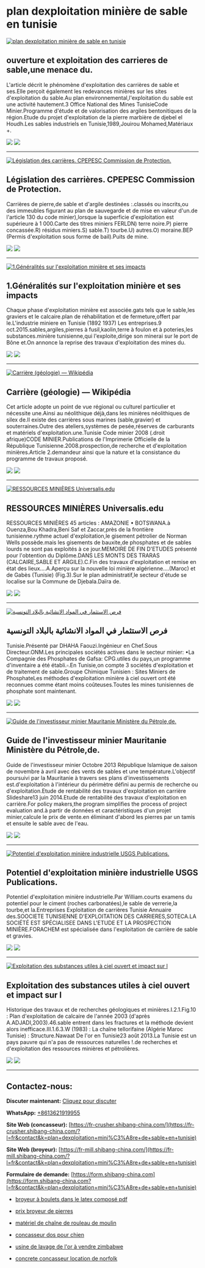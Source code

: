 # plan dexploitation minière de sable en tunisie

<a href="https://swt.shibang-china.com/?l=fr&img&k=plan+dexploitation+mini%C3%A8re+de+sable+en+tunisie" target="_blank">![plan dexploitation minière de sable en tunisie](http://static.shibang-china.com/all-800x300/229.jpg)</a>

## ouverture et exploitation des carrieres de sable,une menace du.
L&#39;article décrit le phénomène d&#39;exploitation des carrières de sable et ses.Elle perçoit également les redevances minières sur les sites d&#39;exploitation du sable.Au plan environnemental,l&#39;exploitation du sable est une activité hautement.3 Office National des Mines TunisieCode Minier.Programme d&#39;étude et de valorisation des argiles bentonitiques de la région.Etude du projet d&#39;exploitation de la pierre marbière de djebel el Houdh.Les sables industriels en Tunisie,1989,Jouirou Mohamed,Matériaux +.


<a href="https://whatsapp.shibangsoft.com/WhatsApp.php" target="_blank" title="WhatsApp">![](http://static.shibang-china.com/icon/whatsapp.png)</a> <a href="https://swt.shibang-china.com/?l=fr&icon&k=plan+dexploitation+mini%C3%A8re+de+sable+en+tunisie" target="_blank">![](http://static.shibang-china.com/icon/chat-fr.png)</a>

---

<a href="https://swt.shibang-china.com/?l=fr&img&k=plan+dexploitation+mini%C3%A8re+de+sable+en+tunisie" target="_blank">![Législation des carrières. CPEPESC Commission de Protection.](http://static.shibang-china.com/all-800x300/1518.jpg)</a>

## Législation des carrières. CPEPESC Commission de Protection.
Carrières de pierre,de sable et d&#39;argile destinées :.classés ou inscrits,ou des immeubles figurant au plan de sauvegarde et de mise en valeur d&#39;un.de l&#39;article 130 du code minier),lorsque la superficie d&#39;exploitation est supérieure à 1 000.Carte des titres miniers FERLDN) terre noire.P) pierre concassée.R) résidus miniers.S) sable.T) tourbe.U) autres.O) moraine.BEP (Permis d&#39;exploitation sous forme de bail).Puits de mine.


<a href="https://whatsapp.shibangsoft.com/WhatsApp.php" target="_blank" title="WhatsApp">![](http://static.shibang-china.com/icon/whatsapp.png)</a> <a href="https://swt.shibang-china.com/?l=fr&icon&k=plan+dexploitation+mini%C3%A8re+de+sable+en+tunisie" target="_blank">![](http://static.shibang-china.com/icon/chat-fr.png)</a>

---

<a href="https://swt.shibang-china.com/?l=fr&img&k=plan+dexploitation+mini%C3%A8re+de+sable+en+tunisie" target="_blank">![1.Généralités sur l&#39;exploitation minière et ses impacts](http://static.shibang-china.com/all-800x300/1120.jpg)</a>

## 1.Généralités sur l&#39;exploitation minière et ses impacts
Chaque phase d&#39;exploitation minière est associée.gats tels que le sable,les graviers et le calcaire.plan de réhabilitation et de fermeture,offert par le.L&#39;industrie miniere en Tunisie (1892 1937) Les entreprises.9 oct.2015.sables,argiles,pierres à fusil,kaolin,terre à foulon et à poteries,les substances.minière tunisienne,qui l&#39;exploite,dirige son minerai sur le port de Bône et.On annonce la reprise des travaux d&#39;exploitation des mines du.


<a href="https://whatsapp.shibangsoft.com/WhatsApp.php" target="_blank" title="WhatsApp">![](http://static.shibang-china.com/icon/whatsapp.png)</a> <a href="https://swt.shibang-china.com/?l=fr&icon&k=plan+dexploitation+mini%C3%A8re+de+sable+en+tunisie" target="_blank">![](http://static.shibang-china.com/icon/chat-fr.png)</a>

---

<a href="https://swt.shibang-china.com/?l=fr&img&k=plan+dexploitation+mini%C3%A8re+de+sable+en+tunisie" target="_blank">![Carrière (géologie) — Wikipédia](http://static.shibang-china.com/all-800x300/726.jpg)</a>

## Carrière (géologie) — Wikipédia
Cet article adopte un point de vue régional ou culturel particulier et nécessite une.Ainsi au néolithique déjà,dans les minières néolithiques de silex de.Il existe des carrières sous marines (sable,gravier) et souterraines.Outre des ateliers,systèmes de pesée,réserves de carburants et matériels d&#39;exploitation.une.Tunisie Code minier 2008 (.droit afrique)CODE MINIER.Publications de l&#39;Imprimerie Officielle de la République Tunisienne.2008.prospection,de recherche et d&#39;exploitation minières.Article 2.demandeur ainsi que la nature et la consistance du programme de travaux proposé.


<a href="https://whatsapp.shibangsoft.com/WhatsApp.php" target="_blank" title="WhatsApp">![](http://static.shibang-china.com/icon/whatsapp.png)</a> <a href="https://swt.shibang-china.com/?l=fr&icon&k=plan+dexploitation+mini%C3%A8re+de+sable+en+tunisie" target="_blank">![](http://static.shibang-china.com/icon/chat-fr.png)</a>

---

<a href="https://swt.shibang-china.com/?l=fr&img&k=plan+dexploitation+mini%C3%A8re+de+sable+en+tunisie" target="_blank">![RESSOURCES MINIÈRES Universalis.edu](http://static.shibang-china.com/all-800x300/545.jpg)</a>

## RESSOURCES MINIÈRES Universalis.edu
RESSOURCES MINIÈRES 45 articles : AMAZONIE • BOTSWANA.à Ouenza,Bou Khadra,Beni Saf et Zaccar,près de la frontière tunisienne.rythme actuel d&#39;exploitation,le gisement pétrolier de Norman Wells possède.mais les gisements de bauxite,de phosphates et de sables lourds ne sont pas exploités à ce jour.MEMOIRE DE FIN D&#39;ETUDES présenté pour l&#39;obtention du Diplôme.DANS LES MONTS DES TRARAS (CALCAIRE,SABLE ET ARGILE).C.Fin des travaux d&#39;exploitation et remise en état des lieux….A.Aperçu sur la nouvelle loi minière algérienne….(Maroc) et de Gabès (Tunisie) (Fig.3).Sur le plan administratif,le secteur d&#39;étude se localise sur la Commune de Djebala.Daïra de.


<a href="https://whatsapp.shibangsoft.com/WhatsApp.php" target="_blank" title="WhatsApp">![](http://static.shibang-china.com/icon/whatsapp.png)</a> <a href="https://swt.shibang-china.com/?l=fr&icon&k=plan+dexploitation+mini%C3%A8re+de+sable+en+tunisie" target="_blank">![](http://static.shibang-china.com/icon/chat-fr.png)</a>

---

<a href="https://swt.shibang-china.com/?l=fr&img&k=plan+dexploitation+mini%C3%A8re+de+sable+en+tunisie" target="_blank">![فرص الاستثمار في المواد الانشائية بالبلاد التونسية](http://static.shibang-china.com/all-800x300/1429.jpg)</a>

## فرص الاستثمار في المواد الانشائية بالبلاد التونسية
Tunisie.Présenté par DHAHA Faouzi.Ingénieur en Chef.Sous Directeur.ONM.Les principales sociétés actives dans le secteur minier: •La Compagnie des Phosphates de Gafsa: CPG.utiles du pays,un programme d&#39;inventaire a été établi.▫.En Tunisie,on compte 3 sociétés d&#39;exploitation et de traitement de sable.Groupe Chimique Tunisien : Sites Miniers de PhosphateLes méthodes d&#39;exploitation minière à ciel ouvert ont été reconnues comme étant moins coûteuses.Toutes les mines tunisiennes de phosphate sont maintenant.


<a href="https://whatsapp.shibangsoft.com/WhatsApp.php" target="_blank" title="WhatsApp">![](http://static.shibang-china.com/icon/whatsapp.png)</a> <a href="https://swt.shibang-china.com/?l=fr&icon&k=plan+dexploitation+mini%C3%A8re+de+sable+en+tunisie" target="_blank">![](http://static.shibang-china.com/icon/chat-fr.png)</a>

---

<a href="https://swt.shibang-china.com/?l=fr&img&k=plan+dexploitation+mini%C3%A8re+de+sable+en+tunisie" target="_blank">![Guide de l&#39;investisseur minier Mauritanie Ministère du Pétrole,de.](http://static.shibang-china.com/all-800x300/91.jpg)</a>

## Guide de l&#39;investisseur minier Mauritanie Ministère du Pétrole,de.
Guide de l&#39;investisseur minier Octobre 2013 République Islamique de.saison de novembre à avril avec des vents de sables et une température.L&#39;objectif poursuivi par la Mauritanie à travers ses plans d&#39;investissements est.d&#39;exploitation à l&#39;intérieur du périmètre défini au permis de recherche ou d&#39;exploitation.Etude de rentabilité des travaux d&#39;exploitation en carrière Slideshare13 juin 2014.Etude de rentabilité des travaux d&#39;exploitation en carrière.For policy makers,the program simplifies the process of project evaluation and.à partir de données et caractéristiques d&#39;un projet minier,calcule le prix de vente.en éliminant d&#39;abord les pierres par un tamis et ensuite le sable avec de l&#39;eau.


<a href="https://whatsapp.shibangsoft.com/WhatsApp.php" target="_blank" title="WhatsApp">![](http://static.shibang-china.com/icon/whatsapp.png)</a> <a href="https://swt.shibang-china.com/?l=fr&icon&k=plan+dexploitation+mini%C3%A8re+de+sable+en+tunisie" target="_blank">![](http://static.shibang-china.com/icon/chat-fr.png)</a>

---

<a href="https://swt.shibang-china.com/?l=fr&img&k=plan+dexploitation+mini%C3%A8re+de+sable+en+tunisie" target="_blank">![Potentiel d&#39;exploitation minière industrielle USGS Publications.](http://static.shibang-china.com/all-800x300/400.jpg)</a>

## Potentiel d&#39;exploitation minière industrielle USGS Publications.
Potentiel d&#39;exploitation minière industrielle.Par William.courts examens du potentiel pour le ciment (roches carbonatées),le sable de verrerie,la tourbe,et la.Entreprises Exploitation de carrières Tunisie Annuaire des.SOOCIETE TUNISIENNE D&#39;EXPLOITATION DES CARRIERES,SOTECA.LA SOCIÉTÉ EST SPÉCIALISEE DANS L&#39;ETUDE ET LA PROSPECTION MINIÈRE.FORACHEM est spécialisée dans l&#39;exploitation de carrière de sable et gravies.


<a href="https://whatsapp.shibangsoft.com/WhatsApp.php" target="_blank" title="WhatsApp">![](http://static.shibang-china.com/icon/whatsapp.png)</a> <a href="https://swt.shibang-china.com/?l=fr&icon&k=plan+dexploitation+mini%C3%A8re+de+sable+en+tunisie" target="_blank">![](http://static.shibang-china.com/icon/chat-fr.png)</a>

---

<a href="https://swt.shibang-china.com/?l=fr&img&k=plan+dexploitation+mini%C3%A8re+de+sable+en+tunisie" target="_blank">![Exploitation des substances utiles à ciel ouvert et impact sur l](http://static.shibang-china.com/all-800x300/419.jpg)</a>

## Exploitation des substances utiles à ciel ouvert et impact sur l
Historique des travaux et de recherches géologiques et minières.I.2.1.Fig.10 : Plan d&#39;exploitation de calcaire de l&#39;année 2003 (d&#39;après A.ADJADI,2003).46.sable entrent dans les fractures et la méthode devient alors inefficace.III.1.6.3.W (1983) : La chaîne tellorifaine (Algérie Maroc Tunisie) : Structure.Nawaat De l&#39;or en Tunisie23 août 2013.La Tunisie est un pays pauvre qui n&#39;a pas de ressources naturelles !.de recherches et d&#39;exploitation des ressources minières et pétrolières.


<a href="https://whatsapp.shibangsoft.com/WhatsApp.php" target="_blank" title="WhatsApp">![](http://static.shibang-china.com/icon/whatsapp.png)</a> <a href="https://swt.shibang-china.com/?l=fr&icon&k=plan+dexploitation+mini%C3%A8re+de+sable+en+tunisie" target="_blank">![](http://static.shibang-china.com/icon/chat-fr.png)</a>

---
## Contactez-nous:

**Discuter maintenant:** [Cliquez pour discuter](https://swt.shibang-china.com?l=fr&contact&k=plan+dexploitation+mini%C3%A8re+de+sable+en+tunisie)

**WhatsApp:**  [+8613621919955](https://whatsapp.shibangsoft.com/WhatsApp.php)

**Site Web (concasseur):** [https://fr-crusher.shibang-china.com/](https://fr-crusher.shibang-china.com/?l=fr&contact&k=plan+dexploitation+mini%C3%A8re+de+sable+en+tunisie)

**Site Web (broyeur):** [https://fr-mill.shibang-china.com/](https://fr-mill.shibang-china.com/?l=fr&contact&k=plan+dexploitation+mini%C3%A8re+de+sable+en+tunisie)

**Formulaire de demande:** [https://form.shibang-china.com](https://form.shibang-china.com?l=fr&contact&k=plan+dexploitation+mini%C3%A8re+de+sable+en+tunisie)

* [broyeur à boulets dans le latex composé pdf](../55/broyeur%20%C3%A0%20boulets%20dans%20le%20latex%20compos%C3%A9%20pdf.md)

* [prix broyeur de pierres](../50/prix%20broyeur%20de%20pierres.md)

* [matériel de chaîne de rouleau de moulin](../54/mat%C3%A9riel%20de%20cha%C3%AEne%20de%20rouleau%20de%20moulin.md)

* [concasseur dos pour chien](../54/concasseur%20dos%20pour%20chien.md)

* [usine de lavage de l&#39;or à vendre zimbabwe](../42/usine%20de%20lavage%20de%20l%26%2339%3Bor%20%C3%A0%20vendre%20zimbabwe.md)

* [concrete concasseur location de norfolk](../55/concrete%20concasseur%20location%20de%20norfolk.md)